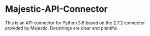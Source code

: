 # Majestic-API-Connector

This is an API connector for Python 3.6 based on the 2.7.2 connector provided by Majestic. Docstrings are clear and plentiful. 
